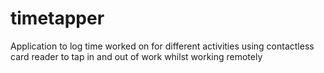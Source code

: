 # timetapper
Application to log time worked on for different activities using contactless card reader to tap in and out of work whilst working remotely
